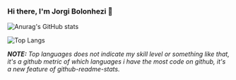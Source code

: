 ### Hi there, I'm Jorgi Bolonhezi 👋

![Anurag's GitHub stats](https://vercel-instance-holyblade.vercel.app/api?username=holyblade&show_icons=true&theme=tokyonight&count_private=true)

 ![Top Langs](https://vercel-instance-holyblade.vercel.app/api/top-langs/?username=holyblade&theme=tokyonight&count_private=true)

***NOTE:*** *Top languages does not indicate my skill level or something like that, it's a github metric of which languages i have the most code on github, it's a new feature of github-readme-stats.*
